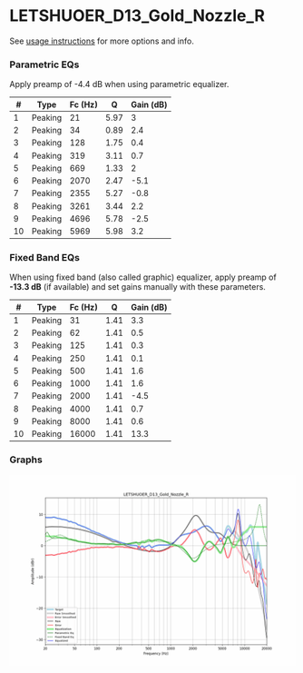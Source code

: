 # LETSHUOER_D13_Gold_Nozzle_R
See [usage instructions](https://github.com/jaakkopasanen/AutoEq#usage) for more options and info.

### Parametric EQs
Apply preamp of -4.4 dB when using parametric equalizer.

|   # | Type    |   Fc (Hz) |    Q |   Gain (dB) |
|-----|---------|-----------|------|-------------|
|   1 | Peaking |        21 | 5.97 |         3   |
|   2 | Peaking |        34 | 0.89 |         2.4 |
|   3 | Peaking |       128 | 1.75 |         0.4 |
|   4 | Peaking |       319 | 3.11 |         0.7 |
|   5 | Peaking |       669 | 1.33 |         2   |
|   6 | Peaking |      2070 | 2.47 |        -5.1 |
|   7 | Peaking |      2355 | 5.27 |        -0.8 |
|   8 | Peaking |      3261 | 3.44 |         2.2 |
|   9 | Peaking |      4696 | 5.78 |        -2.5 |
|  10 | Peaking |      5969 | 5.98 |         3.2 |

### Fixed Band EQs
When using fixed band (also called graphic) equalizer, apply preamp of **-13.3 dB** (if available) and set gains manually with these parameters.

|   # | Type    |   Fc (Hz) |    Q |   Gain (dB) |
|-----|---------|-----------|------|-------------|
|   1 | Peaking |        31 | 1.41 |         3.3 |
|   2 | Peaking |        62 | 1.41 |         0.5 |
|   3 | Peaking |       125 | 1.41 |         0.3 |
|   4 | Peaking |       250 | 1.41 |         0.1 |
|   5 | Peaking |       500 | 1.41 |         1.6 |
|   6 | Peaking |      1000 | 1.41 |         1.6 |
|   7 | Peaking |      2000 | 1.41 |        -4.5 |
|   8 | Peaking |      4000 | 1.41 |         0.7 |
|   9 | Peaking |      8000 | 1.41 |         0.6 |
|  10 | Peaking |     16000 | 1.41 |        13.3 |

### Graphs
![](./LETSHUOER_D13_Gold_Nozzle_R.png)
